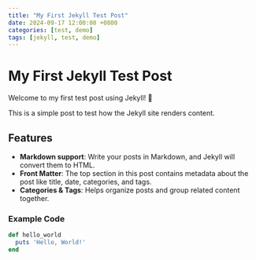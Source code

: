 ```yaml
---
title: "My First Jekyll Test Post"
date: 2024-09-17 12:00:00 +0800
categories: [test, demo]
tags: [jekyll, test, demo]
---
```


# My First Jekyll Test Post

Welcome to my first test post using Jekyll! 🚀

This is a simple post to test how the Jekyll site renders content.

## Features

- **Markdown support**: Write your posts in Markdown, and Jekyll will convert them to HTML.
- **Front Matter**: The top section in this post contains metadata about the post like title, date, categories, and tags.
- **Categories & Tags**: Helps organize posts and group related content together.

### Example Code

```ruby
def hello_world
  puts 'Hello, World!'
end
